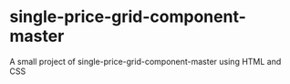 # single-price-grid-component-master
A small project of single-price-grid-component-master using HTML and CSS
